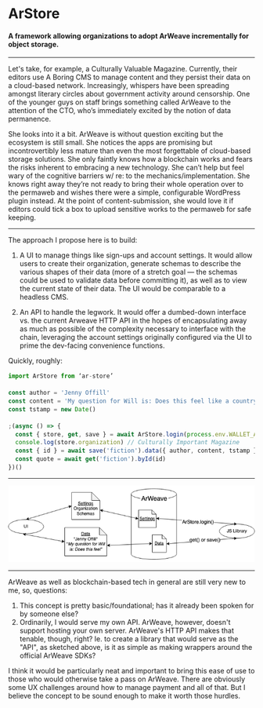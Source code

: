 # ArStore

#### A framework allowing organizations to adopt ArWeave incrementally for object storage. 

---

Let's take, for example, a Culturally Valuable Magazine. Currently, their editors use A Boring CMS to manage content and they persist their data on a cloud-based network. Increasingly, whispers have been spreading amongst literary circles about government activity around censorship. One of the younger guys on staff brings something called ArWeave to the attention of the CTO, who’s immediately excited by the notion of data permanence.  

She looks into it a bit. ArWeave is without question exciting but the ecosystem is still small. She notices the apps are promising but incontrovertibly less mature than even the most forgettable of cloud-based storage solutions. She only faintly knows how a blockchain works and fears the risks inherent to embracing a new technology. She can’t help but feel wary of the cognitive barriers w/ re: to the mechanics/implementation. She knows right away they’re not ready to bring their whole operation over to the permaweb and wishes there were a simple, configurable WordPress plugin instead. At the point of content-submission, she would love it if editors could tick a box to upload sensitive works to the permaweb for safe keeping.

---

The approach I propose here is to build:

1. A UI to manage things like sign-ups and account settings. It would allow users to create their organization, generate schemas to describe the various shapes of their data (more of a stretch goal — the schemas could be used to validate data before committing it), as well as to view the current state of their data. The UI would be comparable to a headless CMS.

2. An API to handle the legwork. It would offer a dumbed-down interface vs. the current Arweave HTTP API in the hopes of encapsulating away as much as possible of the complexity necessary to interface with the chain, leveraging the account settings originally configured via the UI to prime the dev-facing convenience functions. 

Quickly, roughly:

```js
import ArStore from ‘ar-store’

const author = 'Jenny Offill'
const content = 'My question for Will is: Does this feel like a country at peace or at war? I’m joking, sort of, but he answers seriously. He says it feels the way it does just before it starts. It’s a weird thing, but you learn to pick up on it. Even while everybody’s convincing themselves it’s going to be okay, it’s there in the air somehow. The whole thing is more physical than mental, he tells me. Like hackles? The way a dog’s hackles go up? Yes, he says.'
const tstamp = new Date()

;(async () => {
  const { store, get, save } = await ArStore.login(process.env.WALLET_ADDRESS)
  console.log(store.organization) // Culturally Important Magazine
  const { id } = await save('fiction').data({ author, content, tstamp })
  const quote = await get('fiction').byId(id)
})()
```

---

![flowchart](https://github.com/duncanlettuce/ArStore/blob/concept/flowchart.png)

---

ArWeave as well as blockchain-based tech in general are still very new to me, so, questions:

1. This concept is pretty basic/foundational; has it already been spoken for by someone else?
2. Ordinarily, I would serve my own API. ArWeave, however, doesn't support hosting your own server. ArWeave's HTTP API makes that tenable, though, right? Ie. to create a library that would serve as the "API", as sketched above, is it as simple as making wrappers around the official ArWeave SDKs?

I think it would be particularly neat and important to bring this ease of use to those who would otherwise take a pass on ArWeave. There are obviously some UX challenges around how to manage payment and all of that. But I  believe the concept to be sound enough to make it worth those hurdles.  

